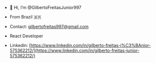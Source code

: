- 👋 Hi, I’m @GilbertoFreitasJunior997
- From Brazil :brazil:
- Contact: gilbertofreitas997@gmail.com
- React Developer

- Linkedin: [https://www.linkedin.com/in/gilberto-freitas-j%C3%BAnior-575362212/](https://www.linkedin.com/in/gilberto-freitas-junior-575362212/)
